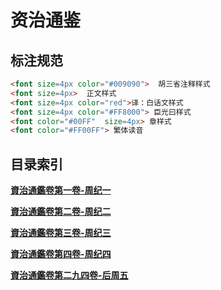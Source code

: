 # 资治通鉴

## 标注规范
```html
<font size=4px color="#009090">  胡三省注释样式
<font size=4px>  正文样式
<font size=4px color="red">译：白话文样式
<font size=4px color="#FF8000"> 臣光曰样式
<font color="#00FF"  size=4px> 章样式
<font color="#FF00FF"> 繁体读音
```

## 目录索引

[**資治通鑑卷第一卷-周纪一**](https://github.com/gosaintmrc/zztj/blob/main/1-%E8%B3%87%E6%B2%BB%E9%80%9A%E9%91%91%E5%8D%B7%E7%AC%AC%E4%B8%80%E5%8D%B7-%E5%91%A8%E7%BA%AA%E4%B8%80.md)

[**資治通鑑卷第二卷-周纪二**](https://github.com/gosaintmrc/zztj/blob/main/2-%E8%B3%87%E6%B2%BB%E9%80%9A%E9%91%91%E5%8D%B7%E7%AC%AC%E4%BA%8C%E5%8D%B7-%E5%91%A8%E7%BA%AA%E4%BA%8C.md)

[**資治通鑑卷第三卷-周纪三**](https://github.com/gosaintmrc/zztj/blob/main/3-%E8%B3%87%E6%B2%BB%E9%80%9A%E9%91%91%E5%8D%B7%E7%AC%AC%E4%B8%89%E5%8D%B7-%E5%91%A8%E7%BA%AA%E4%B8%89.md)

[**資治通鑑卷第四卷-周纪四**](https://github.com/gosaintmrc/zztj/blob/main/4-%E8%B3%87%E6%B2%BB%E9%80%9A%E9%91%91%E5%8D%B7%E7%AC%AC%E5%9B%9B%E5%8D%B7-%E5%91%A8%E7%BA%AA%E5%9B%9B%20.md)

[**資治通鑑卷第二九四卷-后周五**](https://github.com/gosaintmrc/zztj/blob/main/294-%E8%B5%84%E6%B2%BB%E9%80%9A%E9%89%B4%E7%AC%AC%E4%BA%8C%E7%99%BE%E4%B9%9D%E5%8D%81%E5%9B%9B%E5%8D%B7-%E5%90%8E%E5%91%A8%E7%BA%AA%E4%BA%94.md)

